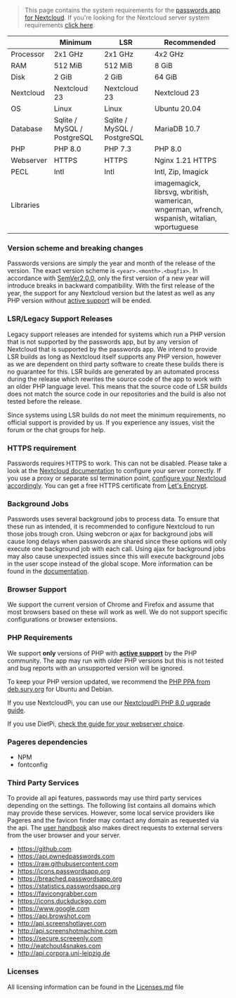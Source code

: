 > This page contains the system requirements for the [passwords app for Nextcloud](https://apps.nextcloud.com/apps/passwords).
> If you're looking for the Nextcloud server system requirements [click here](https://docs.nextcloud.com/server/latest/admin_manual/installation/system_requirements.html).

|            | Minimum                     | LSR                         | Recommended                                                                                   |
|------------|-----------------------------|-----------------------------|-----------------------------------------------------------------------------------------------|
| Processor  | 2x1 GHz                     | 2x1 GHz                     | 4x2 GHz                                                                                       |
| RAM        | 512 MiB                     | 512 MiB                     | 8 GiB                                                                                         |
| Disk       | 2 GiB                       | 2 GiB                       | 64 GiB                                                                                        |
| Nextcloud  | Nextcloud 23                | Nextcloud 23                | Nextcloud 23                                                                                  |
| OS         | Linux                       | Linux                       | Ubuntu 20.04                                                                                  |
| Database   | Sqlite / MySQL / PostgreSQL | Sqlite / MySQL / PostgreSQL | MariaDB 10.7                                                                                  |
| PHP        | PHP 8.0                     | PHP 7.3                     | PHP 8.0                                                                                       |
| Webserver  | HTTPS                       | HTTPS                       | Nginx 1.21 HTTPS                                                                              |
| PECL       | Intl                        | Intl                        | Intl, Zip, Imagick                                                                            |
| Libraries  |                             |                             | imagemagick, librsvg, wbritish, wamerican, wngerman, wfrench, wspanish, witalian, wportuguese |

### Version scheme and breaking changes
Passwords versions are simply the year and month of the release of the version.
The exact version scheme is `<year>.<month>.<bugfix>`.
In accordance with [SemVer2.0.0](https://semver.org/spec/v2.0.0.html), only the first version of a new year will introduce breaks in backward compatibility.
With the first release of the year, the support for any Nextcloud version but the latest as well as any PHP version without [active support](https://php.net/supported-versions.php) will be ended.

### LSR/Legacy Support Releases
Legacy support releases are intended for systems which run a PHP version that is not supported by the passwords app, but by any version of Nextcloud that is supported by the passwords app.
We intend to provide LSR builds as long as Nextcloud itself supports any PHP version, however as we are dependent on third party software to create these builds there is no guarantee for this.
LSR builds are generated by an automated process during the release which rewrites the source code of the app to work with an older PHP language level.
This means that the source code of LSR builds does not match the source code in our repositories and the build is also not tested before the release.

Since systems using LSR builds do not meet the minimum requirements, no official support is provided by us.
If you experience any issues, visit the forum or the chat groups for help.

### HTTPS requirement
Passwords requires HTTPS to work. This can not be disabled.
Please take a look at the [Nextcloud documentation](https://docs.nextcloud.com/server/latest/admin_manual/installation/harden_server.html#use-https-label) to configure your server correctly.
If you use a proxy or separate ssl termination point, [configure your Nextcloud accordingly](https://docs.nextcloud.com/server/latest/admin_manual/configuration_server/reverse_proxy_configuration.html).
You can get a free HTTPS certificate from [Let's Encrypt](https://letsencrypt.org/getting-started/).

### Background Jobs
Passwords uses several background jobs to process data.
To ensure that these run as intended, it is recommended to configure Nextcloud to run those jobs trough cron.
Using webcron or ajax for background jobs will cause long delays when passwords are shared since these options will only execute one background job with each call.
Using ajax for background jobs may also cause unexpected issues since this will execute background jobs in the user scope instead of the global scope.
More information can be found in the [documentation](https://docs.nextcloud.com/server/latest/go.php?to=admin-background-jobs).

### Browser Support
We support the current version of Chrome and Firefox and assume that most browsers based on these will work as well.
We do not support specific configurations or browser extensions.

### PHP Requirements
We support **only** versions of PHP with **[active support](https://php.net/supported-versions.php)** by the PHP community.
The app may run with older PHP versions but this is not tested and bug reports with an unsupported version will be ignored.

To keep your PHP version updated, we recommend the [PHP PPA from deb.sury.org](https://deb.sury.org/#php-packages) for Ubuntu and Debian.

If you use NextcloudPi, you can use our [NextcloudPi PHP 8.0 ugprade guide](./Guides/NextcloudPi/Upgrade-to-PHP-8.0).

If you use DietPi, [check the guide for your webserver choice](./Index#dietpi).

### Pageres dependencies
- NPM 
- fontconfig

### Third Party Services
To provide all api features, passwords may use third party services depending on the settings.
The following list contains all domains which may provide these services.
However, some local service providers like Pageres and the favicon finder may contact any domain as requested via the api.
The [user handbook](./User-Handbook) also makes direct requests to external servers from the user browser and your server.

- https://github.com
- https://api.pwnedpasswords.com
- https://raw.githubusercontent.com
- https://icons.passwordsapp.org
- https://breached.passwordsapp.org
- https://statistics.passwordsapp.org
- https://favicongrabber.com
- https://icons.duckduckgo.com
- https://www.google.com
- https://api.browshot.com
- http://api.screenshotlayer.com
- http://api.screenshotmachine.com
- https://secure.screeenly.com
- http://watchout4snakes.com
- http://api.corpora.uni-leipzig.de

### Licenses
All licensing information can be found in the [Licenses.md](https://github.com/marius-wieschollek/passwords/blob/master/Licenses.md) file